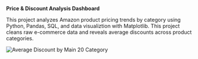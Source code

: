 **Price & Discount Analysis Dashboard**

This project analyzes Amazon product pricing trends by category using Python, Pandas, SQL, and data visualiztion with Matplotlib. This project cleans raw e-commerce data and reveals average discounts across product categories.

![Average Discount by Main 20 Category](https://github.com/user-attachments/assets/c21e5c64-b296-4fb4-98ac-c7820446d2a4)
